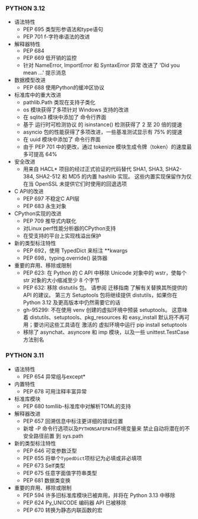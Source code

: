 ### PYTHON 3.12
+ 语法特性
  + PEP 695 类型形参语法和type语句
  + PEP 701 f-字符串语法的改进
+ 解释器特性
  + PEP 684 
  + PEP 669 低开销的监控
  + 针对 NameError, ImportError 和 SyntaxError 异常 改进了 'Did you mean ...' 提示消息
+ 数据模型改进
  + PEP 688 使用Python的缓冲区协议
+ 标准库中的重大改进
  + pathlib.Path 类现在支持子类化
  + os 模块获得了多项针对 Windows 支持的改进
  + 在 sqlite3 模块中添加了 命令行界面
  + 基于 运行时可检测协议 的 isinstance() 检测获得了 2 至 20 倍的提速
  + asyncio 包的性能获得了多项改进，一些基准测试显示有 75% 的提速
  + 在 uuid 模块中添加了 命令行界面
  + 由于 PEP 701 中的更改，通过 tokenize 模块生成令牌（token）的速度最多可提高 64%
+ 安全改进
  + 用来自 HACL* 项目的经过正式验证的代码替代 SHA1, SHA3, SHA2-384, SHA2-512 和 MD5 的内置 hashlib 实现。 这些内置实现保留作为仅在当 OpenSSL 未提供它们时使用的回退选项
+ C API的改进
  + PEP 697 不稳定C API层
  + PEP 683 永生对象
+ CPython实现的改进
  + PEP 709 推导式内联化
  + 对Linux perf性能分析器的CPython支持
  + 在受支持的平台上实现栈溢出保护
+ 新的类型标注特性
  + PEP 692，使用 TypedDict 来标注 **kwargs
  + PEP 698，typing.override() 装饰器
+ 重要的弃用、移除或限制
  + PEP 623: 在 Python 的 C API 中移除 Unicode 对象中的 wstr，使每个 str 对象的大小缩减至少 8 个字节
  + PEP 632: 移除 distutils 包。 请参阅 迁移指南 了解有关替换其所提供的 API 的建议。 第三方 Setuptools 包将继续提供 distutils，如果你在 Python 3.12 及更高版本中仍然需要它的话
  + gh-95299: 不在使用 venv 创建的虚拟环境中预装 setuptools。 这意味着 distutils、setuptools、pkg_resources 和 easy_install 默认将不再可用；要访问这些工具请在 激活的 虚拟环境中运行 pip install setuptools
  + 移除了 asynchat、asyncore 和 imp 模块，以及一些 unittest.TestCase 方法别名

### PYTHON 3.11
+ 语法特性
  + PEP 654 异常组与except*
+ 内置特性
  + PEP 678 可用注释丰富异常
+ 标准库模块
  + PEP 680 tomllib-标准库中对解析TOML的支持
+ 解释器改进
  + PEP 657 回溯信息中标注更详细的错误位置
  + 新增 -P 命令行选项以及`PYTHONSAFEPATH`环境变量来 禁止自动将潜在的不安全路径前置 到 sys.path
+ 新的类型标注特性
  + PEP 646 可变参数泛型
  + PEP 655 将单个`TypedDict`项标记为必填或非必填项
  + PEP 673 Self类型
  + PEP 675 任意字面值字符串类型
  + PEP 681 数据类变换
+ 重要的弃用、移除或限制
  + PEP 594 许多旧标准库模块已被弃用，并将在 Python 3.13 中移除
  + PEP 624 Py_UNICODE 编码器 API 已被移除
  + PEP 670 转换为静态内联函数的宏
